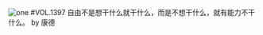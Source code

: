 ![one](http://image.wufazhuce.com/FqF8eMfdWlbMA8crtROEaPfHaF9w)
#VOL.1397
自由不是想干什么就干什么，而是不想干什么，就有能力不干什么。 by 康德